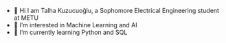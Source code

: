 - 👋 Hi I am Talha Kuzucuoğlu, a Sophomore Electrical Engineering student at METU
- 👀 I’m interested in Machine Learning and AI 
- 🌱 I’m currently learning Python and SQL
